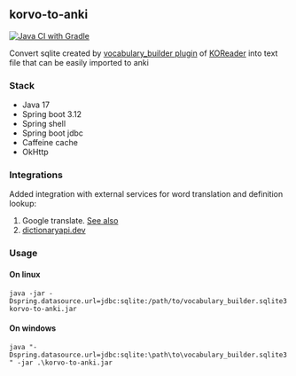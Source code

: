 ## korvo-to-anki

[![Java CI with Gradle](https://github.com/Dankoy/korvo-to-anki/actions/workflows/gradle.yml/badge.svg?branch=main)](https://github.com/Dankoy/korvo-to-anki/actions/workflows/gradle.yml)

Convert sqlite created
by [vocabulary_builder plugin](https://github.com/koreader/koreader/wiki/Vocabulary-builder)
of [KOReader](https://github.com/koreader/koreader) into text file that can be easily
imported to anki

### Stack

* Java 17
* Spring boot 3.12
* Spring shell
* Spring boot jdbc
* Caffeine cache
* OkHttp

### Integrations
Added integration with external services for word translation and definition lookup:
1. Google translate. [See also](https://koreader.rocks/doc/modules/ui.translator.html)
2. [dictionaryapi.dev](https://dictionaryapi.dev/)

### Usage

  #### On linux
  `java -jar -Dspring.datasource.url=jdbc:sqlite:/path/to/vocabulary_builder.sqlite3 korvo-to-anki.jar `

  #### On windows
  `java "-Dspring.datasource.url=jdbc:sqlite:\path\to\vocabulary_builder.sqlite3" -jar .\korvo-to-anki.jar`


